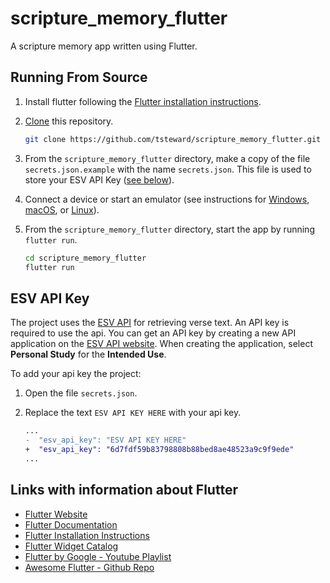 # scripture_memory_flutter

A scripture memory app written using Flutter.

## Running From Source

1. Install flutter following the
   [Flutter installation instructions](https://flutter.io/get-started/install/).
2. [Clone](https://help.github.com/articles/cloning-a-repository/) this
   repository.

   ```bash
   git clone https://github.com/tsteward/scripture_memory_flutter.git
   ```

3. From the `scripture_memory_flutter` directory, make a copy of the file
   `secrets.json.example` with the name `secrets.json`. This file is used to
   store your ESV API Key ([see below](#esv-api-key)).
4. Connect a device or start an emulator (see instructions for
   [Windows](https://flutter.io/setup-windows/#set-up-your-android-device),
   [macOS](https://flutter.io/setup-macos/#set-up-the-ios-simulator), or
   [Linux](https://flutter.io/setup-linux/#set-up-your-android-device)).
5. From the `scripture_memory_flutter` directory, start the app by running
   `flutter run`.

   ```bash
   cd scripture_memory_flutter
   flutter run
   ```

## ESV API Key

The project uses the [ESV API](https://api.esv.org/) for retrieving verse text.
An API key is required to use the api. You can get an API key by creating a new
API application on the [ESV API website](https://api.esv.org/account/). When
creating the application, select **Personal Study** for the **Intended Use**.

To add your api key the project:

1. Open the file `secrets.json`.
2. Replace the text `ESV API KEY HERE` with your api key.

   ```diff
   ...
   -  "esv_api_key": "ESV API KEY HERE"
   +  "esv_api_key": "6d7fdf59b83798808b88bed8ae48523a9c9f9ede"
   ...
   ```

## Links with information about Flutter

- [Flutter Website](https://flutter.io/)
- [Flutter Documentation](https://flutter.io/docs/)
- [Flutter Installation Instructions](https://flutter.io/get-started/install/)
- [Flutter Widget Catalog](https://flutter.io/widgets/)
- [Flutter by Google - Youtube Playlist](https://www.youtube.com/playlist?list=PLOU2XLYxmsIJ7dsVN4iRuA7BT8XHzGtCr)
- [Awesome Flutter - Github Repo](https://github.com/Solido/awesome-flutter)
